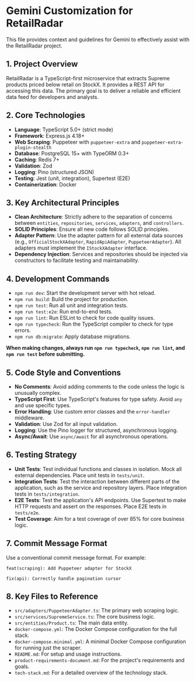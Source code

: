 
# Gemini Customization for RetailRadar

This file provides context and guidelines for Gemini to effectively assist with the RetailRadar project.

## 1. Project Overview

RetailRadar is a TypeScript-first microservice that extracts Supreme products priced below retail on StockX. It provides a REST API for accessing this data. The primary goal is to deliver a reliable and efficient data feed for developers and analysts.

## 2. Core Technologies

- **Language**: TypeScript 5.0+ (strict mode)
- **Framework**: Express.js 4.18+
- **Web Scraping**: Puppeteer with `puppeteer-extra` and `puppeteer-extra-plugin-stealth`
- **Database**: PostgreSQL 15+ with TypeORM 0.3+
- **Caching**: Redis 7+
- **Validation**: Zod
- **Logging**: Pino (structured JSON)
- **Testing**: Jest (unit, integration), Supertest (E2E)
- **Containerization**: Docker

## 3. Key Architectural Principles

- **Clean Architecture**: Strictly adhere to the separation of concerns between `entities`, `repositories`, `services`, `adapters`, and `controllers`.
- **SOLID Principles**: Ensure all new code follows SOLID principles.
- **Adapter Pattern**: Use the adapter pattern for all external data sources (e.g., `OfficialStockXAdapter`, `RapidApiAdapter`, `PuppeteerAdapter`). All adapters must implement the `IStockXAdapter` interface.
- **Dependency Injection**: Services and repositories should be injected via constructors to facilitate testing and maintainability.

## 4. Development Commands

- `npm run dev`: Start the development server with hot reload.
- `npm run build`: Build the project for production.
- `npm run test`: Run all unit and integration tests.
- `npm run test:e2e`: Run end-to-end tests.
- `npm run lint`: Run ESLint to check for code quality issues.
- `npm run typecheck`: Run the TypeScript compiler to check for type errors.
- `npm run db:migrate`: Apply database migrations.

**When making changes, always run `npm run typecheck`, `npm run lint`, and `npm run test` before submitting.**

## 5. Code Style and Conventions

- **No Comments**: Avoid adding comments to the code unless the logic is unusually complex.
- **TypeScript First**: Use TypeScript's features for type safety. Avoid `any` and use specific types.
- **Error Handling**: Use custom error classes and the `error-handler` middleware.
- **Validation**: Use Zod for all input validation.
- **Logging**: Use the Pino logger for structured, asynchronous logging.
- **Async/Await**: Use `async/await` for all asynchronous operations.

## 6. Testing Strategy

- **Unit Tests**: Test individual functions and classes in isolation. Mock all external dependencies. Place unit tests in `tests/unit`.
- **Integration Tests**: Test the interaction between different parts of the application, such as the service and repository layers. Place integration tests in `tests/integration`.
- **E2E Tests**: Test the application's API endpoints. Use Supertest to make HTTP requests and assert on the responses. Place E2E tests in `tests/e2e`.
- **Test Coverage**: Aim for a test coverage of over 85% for core business logic.

## 7. Commit Message Format

Use a conventional commit message format. For example:

```
feat(scraping): Add Puppeteer adapter for StockX
```

```
fix(api): Correctly handle pagination cursor
```

## 8. Key Files to Reference

- `src/adapters/PuppeteerAdapter.ts`: The primary web scraping logic.
- `src/services/SupremeService.ts`: The core business logic.
- `src/entities/Product.ts`: The main data entity.
- `docker-compose.yml`: The Docker Compose configuration for the full stack.
- `docker-compose.minimal.yml`: A minimal Docker Compose configuration for running just the scraper.
- `README.md`: For setup and usage instructions.
- `product-requirements-document.md`: For the project's requirements and goals.
- `tech-stack.md`: For a detailed overview of the technology stack.
